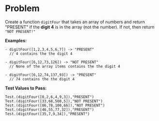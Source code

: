 # Problem
Create a function `digitFour` that takes an array of numbers and return "PRESENT" if the
**digit 4** is in the array (not the number). If not, then return `"NOT PRESENT!"`

**Examples:**
````
- digitFour([1,2,3,4,5,6,7]) -> "PRESENT"
  // 4 contains the the digit 4
  
- digitFour([6,12,73,126]) -> "NOT PRESENT"
  // None of the array items contains the the digit 4
  
- digitFour([6,12,74,137,93]) -> "PRESENT"
  // 74 contains the the digit 4
````

**Test Values to Pass:**
````
Test.(digitFour([0,2,6,4,9,3]),"PRESENT")
Test.(digitFour([33,68,500,5]),"NOT PRESENT")
Test.(digitFour([86,78,100,66]),"NOT PRESENT")
Test.(digitFour([46,55,77,32]),"PRESENT")
Test.(digitFour([35,7,9,34]),"PRESENT")
````
